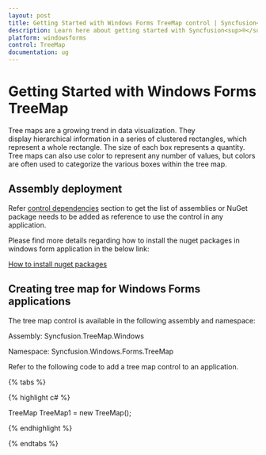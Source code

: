 ```yaml
---
layout: post
title: Getting Started with Windows Forms TreeMap control | Syncfusion<sup>®</sup>
description: Learn here about getting started with Syncfusion<sup>®</sup> Windows Forms TreeMap control, its elements and more details.
platform: windowsforms
control: TreeMap 
documentation: ug
---
```


# Getting Started with Windows Forms TreeMap

Tree maps are a growing trend in data visualization. They display hierarchical information in a series of clustered rectangles, which represent a whole rectangle. The size of each box represents a quantity. Tree maps can also use color to represent any number of values, but colors are often used to categorize the various boxes within the tree map.

## Assembly deployment

Refer [control dependencies](https://help.syncfusion.com/windowsforms/control-dependencies#treemap) section to get the list of assemblies or NuGet package needs to be added as reference to use the control in any application.

Please find more details regarding how to install the nuget packages in windows form application in the below link:

[How to install nuget packages](https://help.syncfusion.com/windowsforms/installation/install-nuget-packages)

## Creating tree map for Windows Forms applications

The tree map control is available in the following assembly and namespace:

Assembly: Syncfusion.TreeMap.Windows

Namespace: Syncfusion.Windows.Forms.TreeMap

Refer to the following code to add a tree map control to an application.


{% tabs %}

{% highlight c# %}

TreeMap TreeMap1 = new TreeMap();

{% endhighlight %}

{% endtabs %}



